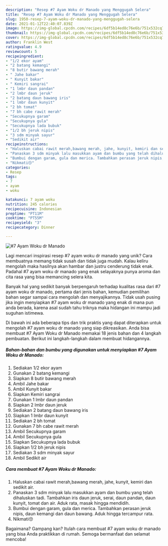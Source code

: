 ```yaml
---
description: "Resep #7 Ayam Woku dr Manado yang Menggugah Selera"
title: "Resep #7 Ayam Woku dr Manado yang Menggugah Selera"
slug: 1950-resep-7-ayam-woku-dr-manado-yang-menggugah-selera
date: 2021-01-12T22:40:07.839Z
image: https://img-global.cpcdn.com/recipes/6df5b14ed8c76e6b/751x532cq70/7-ayam-woku-dr-manado-foto-resep-utama.jpg
thumbnail: https://img-global.cpcdn.com/recipes/6df5b14ed8c76e6b/751x532cq70/7-ayam-woku-dr-manado-foto-resep-utama.jpg
cover: https://img-global.cpcdn.com/recipes/6df5b14ed8c76e6b/751x532cq70/7-ayam-woku-dr-manado-foto-resep-utama.jpg
author: Franklin West
ratingvalue: 4.9
reviewcount: 5
recipeingredient:
- "1/2 ekor ayam"
- "2 batang kemangi"
- "8 butir bawang merah"
- " Jahe bakar"
- " Kunyit bakar"
- " Kemiri sangrai"
- "1 lmbr daun pandan"
- "2 lmbr daun jeruk"
- "2 batang daun bawang iris"
- "1 lmbr daun kunyit"
- "2 bh tomat"
- "7 bh cabe rawit merah"
- "Secukupnya garam"
- "Secukupnya gula"
- "Secukupnya lada bubuk"
- "1/2 bh jeruk nipis"
- "3 sdm minyak sayur"
- "Sedikit air"
recipeinstructions:
- "Haluskan cabai rawit merah,bawang merah, jahe, kunyit, kemiri dan sedikit air."
- "Panaskan 3 sdm minyak lalu masukkan ayam dan bumbu yang telah dihaluskan tadi. Tambahkan iris daun jeruk, serai, daun pandan, daun kunyit, tomat dan air. Aduk rata, masak hingga mendidih."
- "Bumbui dengan garam, gula dan merica. Tambahkan perasan jeruk nipis, daun kemangi dan daun bawang. Aduk hingga tercampur rata."
- "Nikmati😚"
categories:
- Resep
tags:
- 7
- ayam
- woku

katakunci: 7 ayam woku 
nutrition: 245 calories
recipecuisine: Indonesian
preptime: "PT11M"
cooktime: "PT55M"
recipeyield: "3"
recipecategory: Dinner

---
```



![#7 Ayam Woku dr Manado](https://img-global.cpcdn.com/recipes/6df5b14ed8c76e6b/751x532cq70/7-ayam-woku-dr-manado-foto-resep-utama.jpg)

Lagi mencari inspirasi resep #7 ayam woku dr manado yang unik? Cara membuatnya memang tidak susah dan tidak juga mudah. Kalau keliru mengolah maka hasilnya akan hambar dan justru cenderung tidak enak. Padahal #7 ayam woku dr manado yang enak selayaknya punya aroma dan cita rasa yang bisa memancing selera kita.



Banyak hal yang sedikit banyak berpengaruh terhadap kualitas rasa dari #7 ayam woku dr manado, pertama dari jenis bahan, kemudian pemilihan bahan segar sampai cara mengolah dan menyajikannya. Tidak usah pusing jika ingin menyiapkan #7 ayam woku dr manado yang enak di mana pun anda berada, karena asal sudah tahu triknya maka hidangan ini mampu jadi suguhan istimewa.


Di bawah ini ada beberapa tips dan trik praktis yang dapat diterapkan untuk mengolah #7 ayam woku dr manado yang siap dikreasikan. Anda bisa membuat #7 Ayam Woku dr Manado memakai 18 jenis bahan dan 4 langkah pembuatan. Berikut ini langkah-langkah dalam membuat hidangannya.

<!--inarticleads1-->

##### Bahan-bahan dan bumbu yang digunakan untuk menyiapkan #7 Ayam Woku dr Manado:

1. Sediakan 1/2 ekor ayam
1. Gunakan 2 batang kemangi
1. Siapkan 8 butir bawang merah
1. Ambil  Jahe bakar
1. Ambil  Kunyit bakar
1. Siapkan  Kemiri sangrai
1. Gunakan 1 lmbr daun pandan
1. Siapkan 2 lmbr daun jeruk
1. Sediakan 2 batang daun bawang iris
1. Siapkan 1 lmbr daun kunyit
1. Sediakan 2 bh tomat
1. Gunakan 7 bh cabe rawit merah
1. Ambil Secukupnya garam
1. Ambil Secukupnya gula
1. Siapkan Secukupnya lada bubuk
1. Siapkan 1/2 bh jeruk nipis
1. Sediakan 3 sdm minyak sayur
1. Ambil Sedikit air




<!--inarticleads2-->

##### Cara membuat #7 Ayam Woku dr Manado:

1. Haluskan cabai rawit merah,bawang merah, jahe, kunyit, kemiri dan sedikit air.
1. Panaskan 3 sdm minyak lalu masukkan ayam dan bumbu yang telah dihaluskan tadi. Tambahkan iris daun jeruk, serai, daun pandan, daun kunyit, tomat dan air. Aduk rata, masak hingga mendidih.
1. Bumbui dengan garam, gula dan merica. Tambahkan perasan jeruk nipis, daun kemangi dan daun bawang. Aduk hingga tercampur rata.
1. Nikmati😚




Bagaimana? Gampang kan? Itulah cara membuat #7 ayam woku dr manado yang bisa Anda praktikkan di rumah. Semoga bermanfaat dan selamat mencoba!
